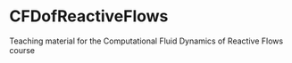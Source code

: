 # CFDofReactiveFlows
Teaching material for the Computational Fluid Dynamics of Reactive Flows course
